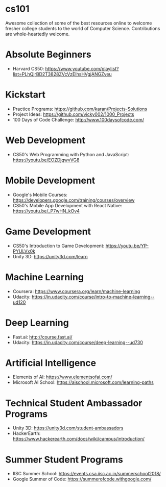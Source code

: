 # cs101
Awesome collection of some of the best resources online to welcome fresher college students to the world of Computer Science. Contributions are whole-heartedly welcome.

# Absolute Beginners
* Harvard CS50: <https://www.youtube.com/playlist?list=PLhQjrBD2T3828ZVcVzEIhsHVgjANGZveu>

# Kickstart
* Practice Programs: <https://github.com/karan/Projects-Solutions>
* Project Ideas: <https://github.com/vicky002/1000_Projects>
* 100 Days of Code Challenge: <http://www.100daysofcode.com/>

# Web Development
* CS50's Web Programming with Python and JavaScript: <https://youtu.be/EOZDjqwvVG8>

# Mobile Development
* Google's Mobile Courses: <https://developers.google.com/training/courses/overview>
* CS50's Mobile App Development with React Native: <https://youtu.be/_P7wHN_kOv4>

# Game Development
* CS50's Introduction to Game Development: <https://youtu.be/YP-PYULVx0k>
* Unity 3D: <https://unity3d.com/learn>

# Machine Learning
* Coursera: <https://www.coursera.org/learn/machine-learning>
* Udacity: <https://in.udacity.com/course/intro-to-machine-learning--ud120>

# Deep Learning
* Fast.ai: <http://course.fast.ai/>
* Udacity: <https://in.udacity.com/course/deep-learning--ud730>

# Artificial Intelligence
* Elements of AI: <https://www.elementsofai.com/>
* Microsoft AI School: <https://aischool.microsoft.com/learning-paths>

# Technical Student Ambassador Programs
* Unity 3D: <https://unity3d.com/student-ambassadors>
* HackerEarth: <https://www.hackerearth.com/docs/wiki/campus/introduction/>

# Summer Student Programs
* IISC Summer School: <https://events.csa.iisc.ac.in/summerschool2018/>
* Google Summer of Code: <https://summerofcode.withgoogle.com/>

